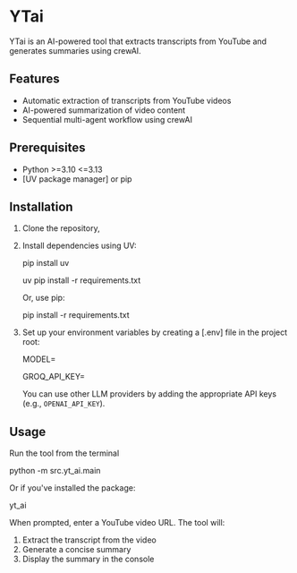 # YTai
YTai is an AI-powered tool that extracts transcripts from YouTube and generates summaries using crewAI. 
## Features

- Automatic extraction of transcripts from YouTube videos
- AI-powered summarization of video content
- Sequential multi-agent workflow using crewAI

## Prerequisites

- Python >=3.10 <=3.13
- [UV package manager] or pip

## Installation

1. Clone the repository, 
    
2. Install dependencies using UV:
    
    pip install uv
    
    uv pip install -r requirements.txt
    
    Or, use pip:
    
    pip install -r requirements.txt
    
3. Set up your environment variables by creating a [.env] file in the project root:
    
    MODEL=<your-chosen-llm-model>
    
    GROQ_API_KEY=<your-groq-api-key>
    
    You can use other LLM providers by adding the appropriate API keys (e.g., `OPENAI_API_KEY`).
    

## Usage

Run the tool from the terminal

python -m src.yt_ai.main

Or if you've installed the package:

yt_ai

When prompted, enter a YouTube video URL. The tool will:

1. Extract the transcript from the video
2. Generate a concise summary
3. Display the summary in the console

